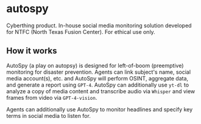 # autospy

Cyberthing product. In-house social media monitoring solution developed for NTFC (North Texas Fusion Center). For ethical use only.

## How it works

AutoSpy (a play on autopsy) is designed for left-of-boom (preemptive) monitoring for disaster prevention. Agents can link subject's name, social media account(s), etc. and AutoSpy will perform OSINT, aggregate data, and generate a report using `GPT-4`. AutoSpy can additionally use `yt-dl` to analyze a copy of media content and transcribe audio via `Whisper` and view frames from video via `GPT-4-vision`.

Agents can additionally use AutoSpy to monitor headlines and specify key terms in social media to listen for.
